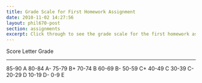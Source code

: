 ```yaml
---
title: Grade Scale for First Homework Assignment
date: 2010-11-02 14:27:56
layout: phil670-post
section: assignments
excerpt: Click through to see the grade scale for the first homework assignment.
---
```


Score   Letter Grade
------- -------------------
85-90    A
80-84    A-
75-79    B+
70-74    B
60-69    B-
50-59    C+
40-49    C
30-39    C-
20-29    D
10-19    D-
0-9      E